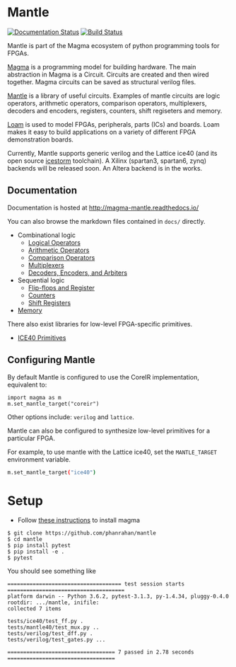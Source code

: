 # Mantle
[![Documentation Status](https://readthedocs.org/projects/magma-mantle/badge/?version=latest)](https://magma-mantle.readthedocs.io/en/latest/?badge=latest)
[![Build Status](https://travis-ci.org/phanrahan/mantle.svg?branch=master)](https://travis-ci.org/phanrahan/mantle)

Mantle is part of the Magma ecosystem
of python programming tools for FPGAs.

[Magma](https://github.com/phanrahan/magma)
is a programming model for building hardware.
The main abstraction in Magma is a Circuit.
Circuits are created and then wired together.
Magma circuits can be saved as structural verilog files.

[Mantle](https://github.com/phanrahan/mantle)
is a library of useful circuits.
Examples of mantle circuits are logic operators,
arithmetic operators,
comparison operators,
multiplexers,
decoders and encoders,
registers,
counters,
shift regiseters
and memory.

[Loam](https://github.com/phanrahan/loam)
is used to model FPGAs, peripherals, parts (ICs) and boards.
Loam makes it easy to build applications
on a variety of different FPGA demonstration boards.

Currently, Mantle supports generic verilog
and the Lattice ice40
(and its open source [icestorm](http://www.clifford.at/icestorm/) toolchain).
A Xilinx (spartan3, spartan6, zynq) backends will be released soon.
An Altera backend is in the works.

## Documentation

Documentation is hosted at http://magma-mantle.readthedocs.io/

You can also browse the markdown files contained in `docs/` directly.

- Combinational logic
  - [Logical Operators](doc/logic.md)
  - [Arithmetic Operators](doc/arith.md)
  - [Comparison Operators](doc/compare.md)
  - [Multiplexers](doc/mux.md)
  - [Decoders, Encoders, and Arbiters](doc/decode.md)
- Sequential logic
  - [Flip-flops and Register](doc/register.md)
  - [Counters](doc/counter.md)
  - [Shift Registers](doc/shift.md)
- [Memory](doc/memory.md)

There also exist libraries for low-level FPGA-specific primitives.

- [ICE40 Primitives](doc/ice40.md)

## Configuring Mantle

By default Mantle is configured to use the CoreIR implementation, equivalent to:
```
import magma as m
m.set_mantle_target("coreir")
```

Other options include: `verilog` and `lattice`.

Mantle can also be configured to synthesize low-level primitives
for a particular FPGA.

For example, to use mantle with the Lattice ice40,
set the `MANTLE_TARGET`  environment variable.
```bash
m.set_mantle_target("ice40")
```


# Setup
* Follow [these instructions](https://github.com/phanrahan/magma#setup) to install magma
```
$ git clone https://github.com/phanrahan/mantle
$ cd mantle
$ pip install pytest
$ pip install -e .
$ pytest
```

You should see something like
```
==================================== test session starts =====================================
platform darwin -- Python 3.6.2, pytest-3.1.3, py-1.4.34, pluggy-0.4.0
rootdir: .../mantle, inifile:
collected 7 items

tests/ice40/test_ff.py .
tests/mantle40/test_mux.py ..
tests/verilog/test_dff.py .
tests/verilog/test_gates.py ...

================================== 7 passed in 2.78 seconds ==================================
```
